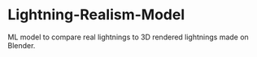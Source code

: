 # Lightning-Realism-Model
ML model to compare real lightnings to 3D rendered lightnings made on Blender.
